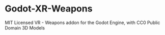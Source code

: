 # Godot-XR-Weapons
MIT Licensed VR - Weapons addon for the Godot Engine, with CC0 Public Domain 3D Models 
